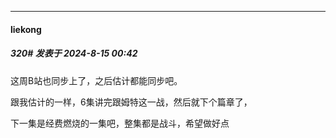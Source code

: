 ﻿
*****

####  liekong  
##### 320#       发表于 2024-8-15 00:42

这周B站也同步上了，之后估计都能同步吧。

跟我估计的一样，6集讲完跟姆特这一战，然后就下个篇章了，

下一集是经费燃烧的一集吧，整集都是战斗，希望做好点

